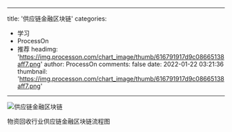 
---
title: '供应链金融区块链'
categories: 
 - 学习
 - ProcessOn
 - 推荐
headimg: 'https://img.processon.com/chart_image/thumb/616791917d9c08665138aff7.png'
author: ProcessOn
comments: false
date: 2022-01-22 03:21:36
thumbnail: 'https://img.processon.com/chart_image/thumb/616791917d9c08665138aff7.png'
---

<div>   
<img class="thumb" alt="供应链金融区块链" src="https://img.processon.com/chart_image/thumb/616791917d9c08665138aff7.png" referrerpolicy="no-referrer">
<p>物资回收行业供应链金融区块链流程图</p>  
</div>
            